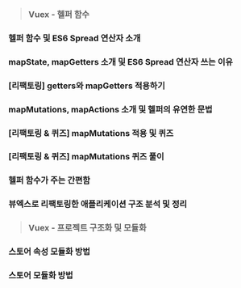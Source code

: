 > ### Vuex - 헬퍼 함수
### 헬퍼 함수 및 ES6 Spread 연산자 소개

### mapState, mapGetters 소개 및 ES6 Spread 연산자 쓰는 이유

### [리팩토링] getters와 mapGetters 적용하기

### mapMutations, mapActions 소개 및 헬퍼의 유연한 문법

### [리팩토링 & 퀴즈] mapMutations 적용 및 퀴즈

### [리팩토링 & 퀴즈] mapMutations 퀴즈 풀이

### 헬퍼 함수가 주는 간편함

### 뷰엑스로 리팩토링한 애플리케이션 구조 분석 및 정리

> ### Vuex - 프로젝트 구조화 및 모듈화
### 스토어 속성 모듈화 방법

### 스토어 모듈화 방법
